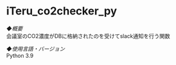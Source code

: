 # iTeru_co2checker_py

*◆概要*
　<br>会議室のCO2濃度がDBに格納されたのを受けてslack通知を行う関数

*◆使用言語・バージョン*
　<br>Python 3.9
